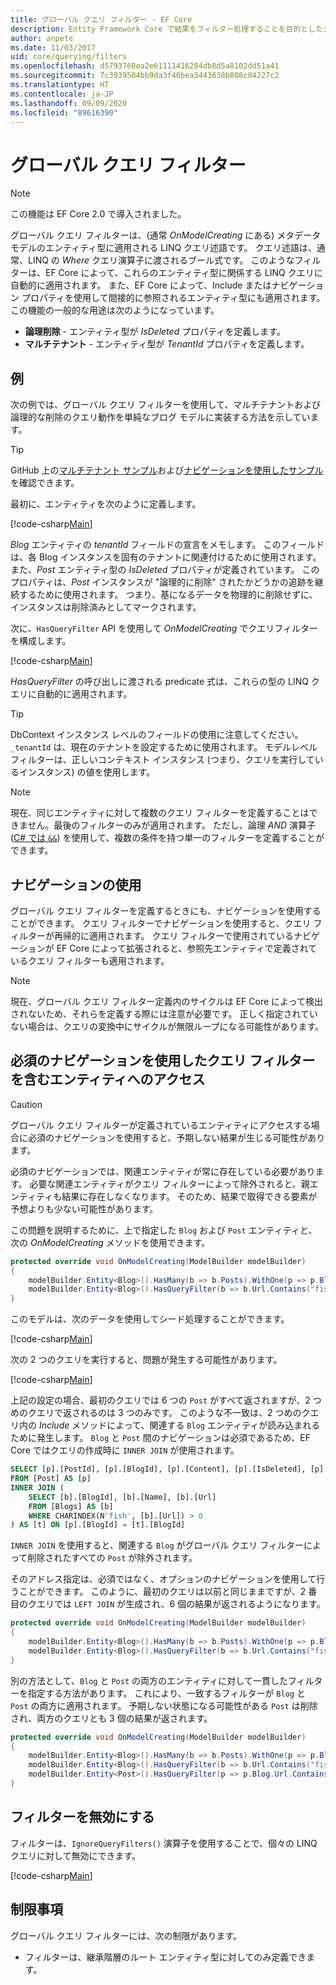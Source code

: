 ```yaml
---
title: グローバル クエリ フィルター - EF Core
description: Entity Framework Core で結果をフィルター処理することを目的としたグローバル クエリ フィルターの使用
author: anpete
ms.date: 11/03/2017
uid: core/querying/filters
ms.openlocfilehash: d5793760ea2e61111416284db8d5a8102dd51a41
ms.sourcegitcommit: 7c3939504bb9da3f46bea3443638b808c04227c2
ms.translationtype: HT
ms.contentlocale: ja-JP
ms.lasthandoff: 09/09/2020
ms.locfileid: "89616390"
---
```

# <a name="global-query-filters"></a>グローバル クエリ フィルター

> [!NOTE]
> この機能は EF Core 2.0 で導入されました。

グローバル クエリ フィルターは、(通常 *OnModelCreating* にある) メタデータ モデルのエンティティ型に適用される LINQ クエリ述語です。 クエリ述語は、通常、LINQ の *Where* クエリ演算子に渡されるブール式です。  このようなフィルターは、EF Core によって、これらのエンティティ型に関係する LINQ クエリに自動的に適用されます。  また、EF Core によって、Include またはナビゲーション プロパティを使用して間接的に参照されるエンティティ型にも適用されます。 この機能の一般的な用途は次のようになっています。

* **論理削除** - エンティティ型が *IsDeleted* プロパティを定義します。
* **マルチテナント** - エンティティ型が *TenantId* プロパティを定義します。

## <a name="example"></a>例

次の例では、グローバル クエリ フィルターを使用して、マルチテナントおよび論理的な削除のクエリ動作を単純なブログ モデルに実装する方法を示しています。

> [!TIP]
> GitHub 上の[マルチテナント サンプル](https://github.com/dotnet/EntityFramework.Docs/tree/master/samples/core/QueryFilters)および[ナビゲーションを使用したサンプル](https://github.com/dotnet/EntityFramework.Docs/tree/master/samples/core/QueryFiltersNavigations)を確認できます。

最初に、エンティティを次のように定義します。

[!code-csharp[Main](../../../samples/core/QueryFilters/Program.cs#Entities)]

_Blog_ エンティティの _tenantId_ フィールドの宣言をメモします。 このフィールドは、各 Blog インスタンスを固有のテナントに関連付けるために使用されます。 また、_Post_ エンティティ型の _IsDeleted_ プロパティが定義されています。 このプロパティは、_Post_ インスタンスが "論理的に削除" されたかどうかの追跡を継続するために使用されます。 つまり、基になるデータを物理的に削除せずに、インスタンスは削除済みとしてマークされます。

次に、`HasQueryFilter` API を使用して _OnModelCreating_ でクエリフィルターを構成します。

[!code-csharp[Main](../../../samples/core/QueryFilters/Program.cs#Configuration)]

_HasQueryFilter_ の呼び出しに渡される predicate 式は、これらの型の LINQ クエリに自動的に適用されます。

> [!TIP]
> DbContext インスタンス レベルのフィールドの使用に注意してください。`_tenantId` は、現在のテナントを設定するために使用されます。 モデルレベル フィルターは、正しいコンテキスト インスタンス (つまり、クエリを実行しているインスタンス) の値を使用します。

> [!NOTE]
> 現在、同じエンティティに対して複数のクエリ フィルターを定義することはできません。最後のフィルターのみが適用されます。 ただし、論理 _AND_ 演算子 ([C# では `&&`](/dotnet/csharp/language-reference/operators/boolean-logical-operators#conditional-logical-and-operator-)) を使用して、複数の条件を持つ単一のフィルターを定義することができます。

## <a name="use-of-navigations"></a>ナビゲーションの使用

グローバル クエリ フィルターを定義するときにも、ナビゲーションを使用することができます。 クエリ フィルターでナビゲーションを使用すると、クエリ フィルターが再帰的に適用されます。 クエリ フィルターで使用されているナビゲーションが EF Core によって拡張されると、参照先エンティティで定義されているクエリ フィルターも適用されます。

> [!NOTE]
> 現在、グローバル クエリ フィルター定義内のサイクルは EF Core によって検出されないため、それらを定義する際には注意が必要です。 正しく指定されていない場合は、クエリの変換中にサイクルが無限ループになる可能性があります。

## <a name="accessing-entity-with-query-filter-using-required-navigation"></a>必須のナビゲーションを使用したクエリ フィルターを含むエンティティへのアクセス

> [!CAUTION]
> グローバル クエリ フィルターが定義されているエンティティにアクセスする場合に必須のナビゲーションを使用すると、予期しない結果が生じる可能性があります。

必須のナビゲーションでは、関連エンティティが常に存在している必要があります。 必要な関連エンティティがクエリ フィルターによって除外されると、親エンティティも結果に存在しなくなります。 そのため、結果で取得できる要素が予想よりも少ない可能性があります。

この問題を説明するために、上で指定した `Blog` および `Post` エンティティと、次の _OnModelCreating_ メソッドを使用できます。

```csharp
protected override void OnModelCreating(ModelBuilder modelBuilder)
{
    modelBuilder.Entity<Blog>().HasMany(b => b.Posts).WithOne(p => p.Blog).IsRequired();
    modelBuilder.Entity<Blog>().HasQueryFilter(b => b.Url.Contains("fish"));
}
```

このモデルは、次のデータを使用してシード処理することができます。

[!code-csharp[Main](../../../samples/core/QueryFiltersNavigations/Program.cs#SeedData)]

次の 2 つのクエリを実行すると、問題が発生する可能性があります。

[!code-csharp[Main](../../../samples/core/QueryFiltersNavigations/Program.cs#Queries)]

上記の設定の場合、最初のクエリでは 6 つの `Post` がすべて返されますが、2 つめのクエリで返されるのは 3 つのみです。 このような不一致は、2 つめのクエリ内の _Include_ メソッドによって、関連する `Blog` エンティティが読み込まれるために発生します。 `Blog` と `Post` 間のナビゲーションは必須であるため、EF Core ではクエリの作成時に `INNER JOIN` が使用されます。

```SQL
SELECT [p].[PostId], [p].[BlogId], [p].[Content], [p].[IsDeleted], [p].[Title], [t].[BlogId], [t].[Name], [t].[Url]
FROM [Post] AS [p]
INNER JOIN (
    SELECT [b].[BlogId], [b].[Name], [b].[Url]
    FROM [Blogs] AS [b]
    WHERE CHARINDEX(N'fish', [b].[Url]) > 0
) AS [t] ON [p].[BlogId] = [t].[BlogId]
```

`INNER JOIN` を使用すると、関連する `Blog` がグローバル クエリ フィルターによって削除されたすべての `Post` が除外されます。

そのアドレス指定は、必須ではなく、オプションのナビゲーションを使用して行うことができます。
このように、最初のクエリは以前と同じままですが、2 番目のクエリでは `LEFT JOIN` が生成され、6 個の結果が返されるようになります。

```csharp
protected override void OnModelCreating(ModelBuilder modelBuilder)
{
    modelBuilder.Entity<Blog>().HasMany(b => b.Posts).WithOne(p => p.Blog).IsRequired(false);
    modelBuilder.Entity<Blog>().HasQueryFilter(b => b.Url.Contains("fish"));
}
```

別の方法として、`Blog` と `Post` の両方のエンティティに対して一貫したフィルターを指定する方法があります。
これにより、一致するフィルターが `Blog` と `Post` の両方に適用されます。 予期しない状態になる可能性がある `Post` は削除され、両方のクエリとも 3 個の結果が返されます。

```csharp
protected override void OnModelCreating(ModelBuilder modelBuilder)
{
    modelBuilder.Entity<Blog>().HasMany(b => b.Posts).WithOne(p => p.Blog).IsRequired();
    modelBuilder.Entity<Blog>().HasQueryFilter(b => b.Url.Contains("fish"));
    modelBuilder.Entity<Post>().HasQueryFilter(p => p.Blog.Url.Contains("fish"));
}
```

## <a name="disabling-filters"></a>フィルターを無効にする

フィルターは、`IgnoreQueryFilters()` 演算子を使用することで、個々の LINQ クエリに対して無効にできます。

[!code-csharp[Main](../../../samples/core/QueryFilters/Program.cs#IgnoreFilters)]

## <a name="limitations"></a>制限事項

グローバル クエリ フィルターには、次の制限があります。

* フィルターは、継承階層のルート エンティティ型に対してのみ定義できます。
